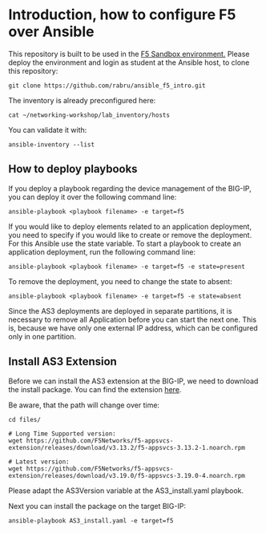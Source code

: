 # Introduction, how to configure F5 over Ansible

This repository is built to be used in the [F5 Sandbox environment.](https://clouddocs.f5.com/training/automation-sandbox/) Please deploy the environment and login as student at the Ansible host, to clone this repository:

```
git clone https://github.com/rabru/ansible_f5_intro.git
```

The inventory is already preconfigured here:

```
cat ~/networking-workshop/lab_inventory/hosts
```

You can validate it with:

```
ansible-inventory --list
```

## How to deploy playbooks
If you deploy a playbook regarding the device management of the BIG-IP, you can deploy it over the following command line: 

```
ansible-playbook <playbook filename> -e target=f5
```
If you would like to deploy elements related to an application deployment, you need to specify if you would like to create or remove the deployment. For this Ansible use the state variable.
To start a playbook to create an application deployment, run the following command line:

```
ansible-playbook <playbook filename> -e target=f5 -e state=present
```

To remove the deployment, you need to change the state to absent:

```
ansible-playbook <playbook filename> -e target=f5 -e state=absent
```

Since the AS3 deployments are deployed in separate partitions, it is necessary to remove all Application before you can start the next one. This is, because we have only one external IP address, which can be configured only in one partition.

## Install AS3 Extension

Before we can install the AS3 extension at the BIG-IP, we need to download the install package. You can find the extension [here](https://github.com/F5Networks/f5-appsvcs-extension/releases). 

Be aware, that the path will change over time:
```
cd files/

# Long Time Supported version:
wget https://github.com/F5Networks/f5-appsvcs-extension/releases/download/v3.13.2/f5-appsvcs-3.13.2-1.noarch.rpm

# Latest version:
wget https://github.com/F5Networks/f5-appsvcs-extension/releases/download/v3.19.0/f5-appsvcs-3.19.0-4.noarch.rpm
```

Please adapt the AS3Version variable at the AS3_install.yaml playbook.

Next you can install the package on the target BIG-IP:

```
ansible-playbook AS3_install.yaml -e target=f5
```

